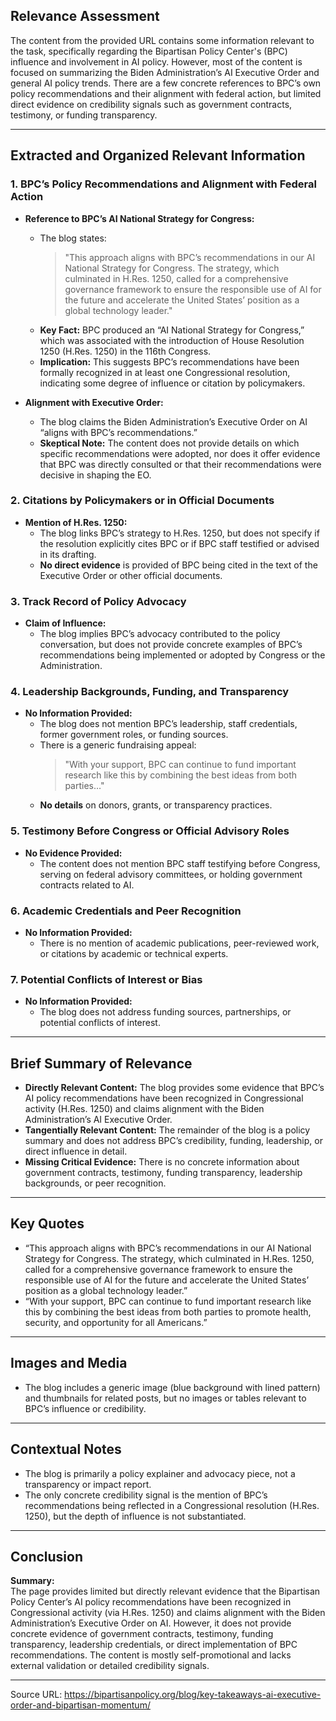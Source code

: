 ## Relevance Assessment

The content from the provided URL contains some information relevant to the task, specifically regarding the Bipartisan Policy Center's (BPC) influence and involvement in AI policy. However, most of the content is focused on summarizing the Biden Administration’s AI Executive Order and general AI policy trends. There are a few concrete references to BPC’s own policy recommendations and their alignment with federal action, but limited direct evidence on credibility signals such as government contracts, testimony, or funding transparency.

---

## Extracted and Organized Relevant Information

### 1. BPC’s Policy Recommendations and Alignment with Federal Action

- **Reference to BPC’s AI National Strategy for Congress:**
  - The blog states:  
    > "This approach aligns with BPC’s recommendations in our AI National Strategy for Congress. The strategy, which culminated in H.Res. 1250, called for a comprehensive governance framework to ensure the responsible use of AI for the future and accelerate the United States’ position as a global technology leader."
  - **Key Fact:** BPC produced an “AI National Strategy for Congress,” which was associated with the introduction of House Resolution 1250 (H.Res. 1250) in the 116th Congress.
  - **Implication:** This suggests BPC’s recommendations have been formally recognized in at least one Congressional resolution, indicating some degree of influence or citation by policymakers.

- **Alignment with Executive Order:**
  - The blog claims the Biden Administration’s Executive Order on AI “aligns with BPC’s recommendations.”
  - **Skeptical Note:** The content does not provide details on which specific recommendations were adopted, nor does it offer evidence that BPC was directly consulted or that their recommendations were decisive in shaping the EO.

### 2. Citations by Policymakers or in Official Documents

- **Mention of H.Res. 1250:**
  - The blog links BPC’s strategy to H.Res. 1250, but does not specify if the resolution explicitly cites BPC or if BPC staff testified or advised in its drafting.
  - **No direct evidence** is provided of BPC being cited in the text of the Executive Order or other official documents.

### 3. Track Record of Policy Advocacy

- **Claim of Influence:**
  - The blog implies BPC’s advocacy contributed to the policy conversation, but does not provide concrete examples of BPC’s recommendations being implemented or adopted by Congress or the Administration.

### 4. Leadership Backgrounds, Funding, and Transparency

- **No Information Provided:**
  - The blog does not mention BPC’s leadership, staff credentials, former government roles, or funding sources.
  - There is a generic fundraising appeal:  
    > "With your support, BPC can continue to fund important research like this by combining the best ideas from both parties…"
  - **No details** on donors, grants, or transparency practices.

### 5. Testimony Before Congress or Official Advisory Roles

- **No Evidence Provided:**
  - The content does not mention BPC staff testifying before Congress, serving on federal advisory committees, or holding government contracts related to AI.

### 6. Academic Credentials and Peer Recognition

- **No Information Provided:**
  - There is no mention of academic publications, peer-reviewed work, or citations by academic or technical experts.

### 7. Potential Conflicts of Interest or Bias

- **No Information Provided:**
  - The blog does not address funding sources, partnerships, or potential conflicts of interest.

---

## Brief Summary of Relevance

- **Directly Relevant Content:** The blog provides some evidence that BPC’s AI policy recommendations have been recognized in Congressional activity (H.Res. 1250) and claims alignment with the Biden Administration’s AI Executive Order.
- **Tangentially Relevant Content:** The remainder of the blog is a policy summary and does not address BPC’s credibility, funding, leadership, or direct influence in detail.
- **Missing Critical Evidence:** There is no concrete information about government contracts, testimony, funding transparency, leadership backgrounds, or peer recognition.

---

## Key Quotes

- “This approach aligns with BPC’s recommendations in our AI National Strategy for Congress. The strategy, which culminated in H.Res. 1250, called for a comprehensive governance framework to ensure the responsible use of AI for the future and accelerate the United States’ position as a global technology leader.”
- “With your support, BPC can continue to fund important research like this by combining the best ideas from both parties to promote health, security, and opportunity for all Americans.”

---

## Images and Media

- The blog includes a generic image (blue background with lined pattern) and thumbnails for related posts, but no images or tables relevant to BPC’s influence or credibility.

---

## Contextual Notes

- The blog is primarily a policy explainer and advocacy piece, not a transparency or impact report.
- The only concrete credibility signal is the mention of BPC’s recommendations being reflected in a Congressional resolution (H.Res. 1250), but the depth of influence is not substantiated.

---

## Conclusion

**Summary:**  
The page provides limited but directly relevant evidence that the Bipartisan Policy Center’s AI policy recommendations have been recognized in Congressional activity (via H.Res. 1250) and claims alignment with the Biden Administration’s Executive Order on AI. However, it does not provide concrete evidence of government contracts, testimony, funding transparency, leadership credentials, or direct implementation of BPC recommendations. The content is mostly self-promotional and lacks external validation or detailed credibility signals.

---

Source URL: https://bipartisanpolicy.org/blog/key-takeaways-ai-executive-order-and-bipartisan-momentum/